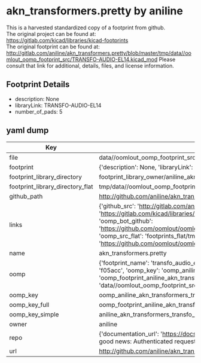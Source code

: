 # akn_transformers.pretty by aniline  
This is a harvested standardized copy of a footprint from github.  
The original project can be found at:  
https://gitlab.com/kicad/libraries/kicad-footprints  
The original footprint can be found at:
http://gitlab.com/aniline/akn_transformers.pretty/blob/master/tmp/data//oomlout_oomp_footprint_src/TRANSFO-AUDIO-EL14.kicad_mod
Please consult that link for additional, details, files, and license information.  
## Footprint Details
* description: None  
* libraryLink: TRANSFO-AUDIO-EL14  
* number_of_pads: 5  
## yaml dump  
| Key | Value |  
| --- | --- |  
| file | data//oomlout_oomp_footprint_src/akn_transformers.pretty/TRANSFO-AUDIO-EL14.kicad_mod |  
| footprint | {'description': None, 'libraryLink': 'TRANSFO-AUDIO-EL14', 'number_of_pads': 5} |  
| footprint_library_directory | footprint_library_owner/aniline_akn_transformers.pretty |  
| footprint_library_directory_flat | tmp/data//oomlout_oomp_footprint_src/footprints_flat/aniline_akn_transformers_transfo_audio_el14/working |  
| github_path | http://github.com/aniline/akn_transformers.pretty/blob/master/tmp/data//oomlout_oomp_footprint_src/TRANSFO-AUDIO-EL14.kicad_mod |  
| links | {'github_src': 'http://gitlab.com/aniline/akn_transformers.pretty/blob/master/tmp/data//oomlout_oomp_footprint_src/TRANSFO-AUDIO-EL14.kicad_mod', 'github_src_repo': 'https://gitlab.com/kicad/libraries/kicad-footprints', 'oomp_bot': 'tmp/data//oomlout_oomp_footprint_src/footprints/aniline_akn_transformers_transfo_audio_el14/working', 'oomp_bot_github': 'https://github.com/oomlout/oomlout_oomp_footprint_bot/tree/main/tmp/data//oomlout_oomp_footprint_src/footprints/aniline_akn_transformers_transfo_audio_el14/working', 'oomp_src_flat': 'footprints_flat/tmp/data//oomlout_oomp_footprint_src/footprints_flat/aniline_akn_transformers_transfo_audio_el14/working', 'oomp_src_flat_github': 'https://github.com/oomlout/oomlout_oomp_footprint_src/tree/main/tmp/data//oomlout_oomp_footprint_src/footprints_flat/aniline_akn_transformers_transfo_audio_el14/working'} |  
| name | akn_transformers.pretty |  
| oomp | {'footprint_name': 'transfo_audio_el14', 'library_name': 'akn_transformers', 'md5': 'f05acc1844a644d97ddf8753bcaa13b5', 'md5_10': 'f05acc1844', 'md5_5': 'f05ac', 'md5_6': 'f05acc', 'oomp_key': 'oomp_aniline_akn_transformers_transfo_audio_el14', 'oomp_key_extra': 'oomp_footprint_aniline_akn_transformers_transfo_audio_el14', 'oomp_key_full': 'oomp_footprint_aniline_akn_transformers_transfo_audio_el14_f05acc', 'oomp_key_simple': 'aniline_akn_transformers_transfo_audio_el14', 'original_filename': 'data//oomlout_oomp_footprint_src/akn_transformers.pretty/TRANSFO-AUDIO-EL14.kicad_mod', 'owner_name': 'aniline'} |  
| oomp_key | oomp_aniline_akn_transformers_transfo_audio_el14 |  
| oomp_key_full | oomp_footprint_aniline_akn_transformers_transfo_audio_el14 |  
| oomp_key_simple | aniline_akn_transformers_transfo_audio_el14 |  
| owner | aniline |  
| repo | {'documentation_url': 'https://docs.github.com/rest/overview/resources-in-the-rest-api#rate-limiting', 'message': "API rate limit exceeded for 84.66.142.224. (But here's the good news: Authenticated requests get a higher rate limit. Check out the documentation for more details.)"} |  
| url | http://github.com/aniline/akn_transformers.pretty |  


